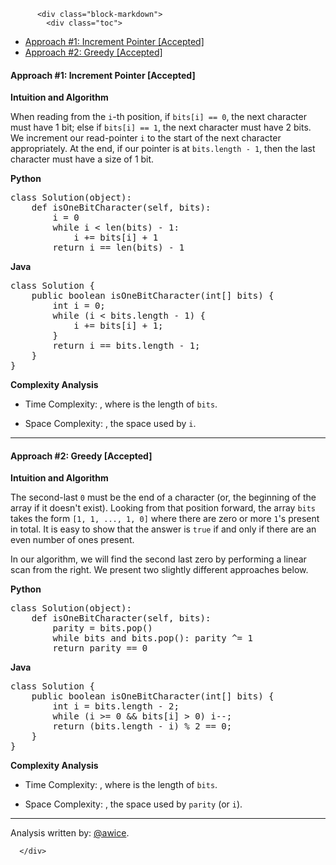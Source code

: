 <div class="article-body">
        
          <div class="block-markdown">
            <div class="toc">
<ul>
<li><a href="#approach-1-increment-pointer-accepted">Approach #1: Increment Pointer [Accepted]</a></li>
<li><a href="#approach-2-greedy-accepted">Approach #2: Greedy [Accepted]</a></li>
</ul>
</div>
<h4 id="approach-1-increment-pointer-accepted">Approach #1: Increment Pointer [Accepted]</h4>
<p><strong>Intuition and Algorithm</strong></p>
<p>When reading from the <code>i</code>-th position, if <code>bits[i] == 0</code>, the next character must have 1 bit; else if <code>bits[i] == 1</code>, the next character must have 2 bits.  We increment our read-pointer <code>i</code> to the start of the next character appropriately.  At the end, if our pointer is at <code>bits.length - 1</code>, then the last character must have a size of 1 bit.</p>
<p><strong>Python</strong></p>
<div class="codehilite"><pre><span></span><span class="k">class</span> <span class="nc">Solution</span><span class="p">(</span><span class="nb">object</span><span class="p">):</span>
    <span class="k">def</span> <span class="nf">isOneBitCharacter</span><span class="p">(</span><span class="bp">self</span><span class="p">,</span> <span class="n">bits</span><span class="p">):</span>
        <span class="n">i</span> <span class="o">=</span> <span class="mi">0</span>
        <span class="k">while</span> <span class="n">i</span> <span class="o">&lt;</span> <span class="nb">len</span><span class="p">(</span><span class="n">bits</span><span class="p">)</span> <span class="o">-</span> <span class="mi">1</span><span class="p">:</span>
            <span class="n">i</span> <span class="o">+=</span> <span class="n">bits</span><span class="p">[</span><span class="n">i</span><span class="p">]</span> <span class="o">+</span> <span class="mi">1</span>
        <span class="k">return</span> <span class="n">i</span> <span class="o">==</span> <span class="nb">len</span><span class="p">(</span><span class="n">bits</span><span class="p">)</span> <span class="o">-</span> <span class="mi">1</span>
</pre></div>


<p><strong>Java</strong></p>
<div class="codehilite"><pre><span></span><span class="kd">class</span> <span class="nc">Solution</span> <span class="o">{</span>
    <span class="kd">public</span> <span class="kt">boolean</span> <span class="nf">isOneBitCharacter</span><span class="o">(</span><span class="kt">int</span><span class="o">[]</span> <span class="n">bits</span><span class="o">)</span> <span class="o">{</span>
        <span class="kt">int</span> <span class="n">i</span> <span class="o">=</span> <span class="mi">0</span><span class="o">;</span>
        <span class="k">while</span> <span class="o">(</span><span class="n">i</span> <span class="o">&lt;</span> <span class="n">bits</span><span class="o">.</span><span class="na">length</span> <span class="o">-</span> <span class="mi">1</span><span class="o">)</span> <span class="o">{</span>
            <span class="n">i</span> <span class="o">+=</span> <span class="n">bits</span><span class="o">[</span><span class="n">i</span><span class="o">]</span> <span class="o">+</span> <span class="mi">1</span><span class="o">;</span>
        <span class="o">}</span>
        <span class="k">return</span> <span class="n">i</span> <span class="o">==</span> <span class="n">bits</span><span class="o">.</span><span class="na">length</span> <span class="o">-</span> <span class="mi">1</span><span class="o">;</span>
    <span class="o">}</span>
<span class="o">}</span>
</pre></div>


<p><strong>Complexity Analysis</strong></p>
<ul>
<li>
<p>Time Complexity: <script type="math/tex; mode=display">O(N)</script>, where <script type="math/tex; mode=display">N</script> is the length of <code>bits</code>.</p>
</li>
<li>
<p>Space Complexity: <script type="math/tex; mode=display">O(1)</script>, the space used by <code>i</code>.</p>
</li>
</ul>
<hr>
<h4 id="approach-2-greedy-accepted">Approach #2: Greedy [Accepted]</h4>
<p><strong>Intuition and Algorithm</strong></p>
<p>The second-last <code>0</code> must be the end of a character (or, the beginning of the array if it doesn't exist).  Looking from that position forward, the array <code>bits</code> takes the form <code>[1, 1, ..., 1, 0]</code> where there are zero or more <code>1</code>'s present in total.  It is easy to show that the answer is <code>true</code> if and only if there are an even number of ones present.</p>
<p>In our algorithm, we will find the second last zero by performing a linear scan from the right.  We present two slightly different approaches below.</p>
<p><strong>Python</strong></p>
<div class="codehilite"><pre><span></span><span class="k">class</span> <span class="nc">Solution</span><span class="p">(</span><span class="nb">object</span><span class="p">):</span>
    <span class="k">def</span> <span class="nf">isOneBitCharacter</span><span class="p">(</span><span class="bp">self</span><span class="p">,</span> <span class="n">bits</span><span class="p">):</span>
        <span class="n">parity</span> <span class="o">=</span> <span class="n">bits</span><span class="o">.</span><span class="n">pop</span><span class="p">()</span>
        <span class="k">while</span> <span class="n">bits</span> <span class="ow">and</span> <span class="n">bits</span><span class="o">.</span><span class="n">pop</span><span class="p">():</span> <span class="n">parity</span> <span class="o">^=</span> <span class="mi">1</span>
        <span class="k">return</span> <span class="n">parity</span> <span class="o">==</span> <span class="mi">0</span>
</pre></div>


<p><strong>Java</strong></p>
<div class="codehilite"><pre><span></span><span class="kd">class</span> <span class="nc">Solution</span> <span class="o">{</span>
    <span class="kd">public</span> <span class="kt">boolean</span> <span class="nf">isOneBitCharacter</span><span class="o">(</span><span class="kt">int</span><span class="o">[]</span> <span class="n">bits</span><span class="o">)</span> <span class="o">{</span>
        <span class="kt">int</span> <span class="n">i</span> <span class="o">=</span> <span class="n">bits</span><span class="o">.</span><span class="na">length</span> <span class="o">-</span> <span class="mi">2</span><span class="o">;</span>
        <span class="k">while</span> <span class="o">(</span><span class="n">i</span> <span class="o">&gt;=</span> <span class="mi">0</span> <span class="o">&amp;&amp;</span> <span class="n">bits</span><span class="o">[</span><span class="n">i</span><span class="o">]</span> <span class="o">&gt;</span> <span class="mi">0</span><span class="o">)</span> <span class="n">i</span><span class="o">--;</span>
        <span class="k">return</span> <span class="o">(</span><span class="n">bits</span><span class="o">.</span><span class="na">length</span> <span class="o">-</span> <span class="n">i</span><span class="o">)</span> <span class="o">%</span> <span class="mi">2</span> <span class="o">==</span> <span class="mi">0</span><span class="o">;</span>
    <span class="o">}</span>
<span class="o">}</span>
</pre></div>


<p><strong>Complexity Analysis</strong></p>
<ul>
<li>
<p>Time Complexity: <script type="math/tex; mode=display">O(N)</script>, where <script type="math/tex; mode=display">N</script> is the length of <code>bits</code>.</p>
</li>
<li>
<p>Space Complexity: <script type="math/tex; mode=display">O(1)</script>, the space used by <code>parity</code> (or <code>i</code>).</p>
</li>
</ul>
<hr>
<p>Analysis written by: <a href="https://leetcode.com/awice">@awice</a>.</p>
          </div>
        
      </div>